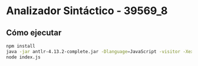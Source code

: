 # Analizador Sintáctico - 39569_8

## Cómo ejecutar

```bash
npm install
java -jar antlr-4.13.2-complete.jar -Dlanguage=JavaScript -visitor -Xexact-output-dir -o generated grammar/SubC.g4
node index.js
```